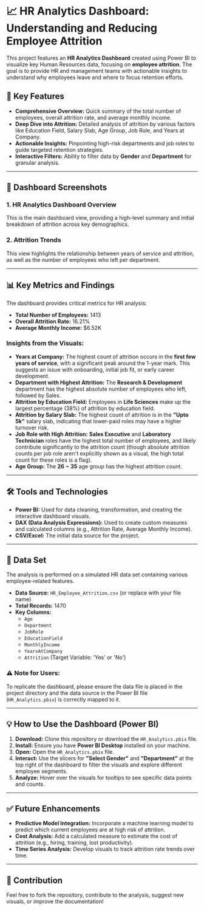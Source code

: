 # 📈 HR Analytics Dashboard: Understanding and Reducing Employee Attrition

This project features an **HR Analytics Dashboard** created using Power BI to visualize key Human Resources data, focusing on **employee attrition**. The goal is to provide HR and management teams with actionable insights to understand why employees leave and where to focus retention efforts.

## 🌟 Key Features

* **Comprehensive Overview:** Quick summary of the total number of employees, overall attrition rate, and average monthly income.
* **Deep Dive into Attrition:** Detailed analysis of attrition by various factors like Education Field, Salary Slab, Age Group, Job Role, and Years at Company.
* **Actionable Insights:** Pinpointing high-risk departments and job roles to guide targeted retention strategies.
* **Interactive Filters:** Ability to filter data by **Gender** and **Department** for granular analysis.

---

## 🚀 Dashboard Screenshots

### 1. HR Analytics Dashboard Overview

This is the main dashboard view, providing a high-level summary and initial breakdown of attrition across key demographics.


### 2. Attrition Trends

This view highlights the relationship between years of service and attrition, as well as the number of employees who left per department.


---

## 📊 Key Metrics and Findings

The dashboard provides critical metrics for HR analysis:

* **Total Number of Employees:** 1413
* **Overall Attrition Rate:** $16.21\%$
* **Average Monthly Income:** $\$6.52\text{K}$

### Insights from the Visuals:

* **Years at Company:** The highest count of attrition occurs in the **first few years of service**, with a significant peak around the 1-year mark. This suggests an issue with onboarding, initial job fit, or early career development.
* **Department with Highest Attrition:** The **Research & Development** department has the highest absolute number of employees who left, followed by Sales.
* **Attrition by Education Field:** Employees in **Life Sciences** make up the largest percentage ($38\%$) of attrition by education field.
* **Attrition by Salary Slab:** The highest count of attrition is in the **"Upto 5k"** salary slab, indicating that lower-paid roles may have a higher turnover risk.
* **Job Role with High Attrition:** **Sales Executive** and **Laboratory Technician** roles have the highest total number of employees, and likely contribute significantly to the attrition count (though absolute attrition counts per job role aren't explicitly shown as a visual, the high total count for these roles is a flag).
* **Age Group:** The **$26-35$** age group has the highest attrition count.

---

## 🛠️ Tools and Technologies

* **Power BI:** Used for data cleaning, transformation, and creating the interactive dashboard visuals.
* **DAX (Data Analysis Expressions):** Used to create custom measures and calculated columns (e.g., Attrition Rate, Average Monthly Income).
* **CSV/Excel:** The initial data source for the project.

---

## 💾 Data Set

The analysis is performed on a simulated HR data set containing various employee-related features.

* **Data Source:** `HR_Employee_Attrition.csv` (or replace with your file name)
* **Total Records:** 1470
* **Key Columns:**
    * `Age`
    * `Department`
    * `JobRole`
    * `EducationField`
    * `MonthlyIncome`
    * `YearsAtCompany`
    * `Attrition` (Target Variable: 'Yes' or 'No')

### ⚠️ Note for Users:

To replicate the dashboard, please ensure the data file is placed in the project directory and the data source in the Power BI file (`HR_Analytics.pbix`) is correctly mapped to it.

---

## 💡 How to Use the Dashboard (Power BI)

1.  **Download:** Clone this repository or download the `HR_Analytics.pbix` file.
2.  **Install:** Ensure you have **Power BI Desktop** installed on your machine.
3.  **Open:** Open the `HR_Analytics.pbix` file.
4.  **Interact:** Use the slicers for **"Select Gender"** and **"Department"** at the top right of the dashboard to filter the visuals and explore different employee segments.
5.  **Analyze:** Hover over the visuals for tooltips to see specific data points and counts.

---

## ✅ Future Enhancements

* **Predictive Model Integration:** Incorporate a machine learning model to predict which current employees are at high risk of attrition.
* **Cost Analysis:** Add a calculated measure to estimate the cost of attrition (e.g., hiring, training, lost productivity).
* **Time Series Analysis:** Develop visuals to track attrition rate trends over time.

---

## 🤝 Contribution

Feel free to fork the repository, contribute to the analysis, suggest new visuals, or improve the documentation!
